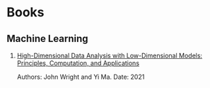 # Books

## Machine Learning

1. [High-Dimensional Data Analysis with Low-Dimensional Models: Principles, Computation, and Applications](https://book-wright-ma.github.io/)

    Authors: John Wright and Yi Ma. Date: 2021
